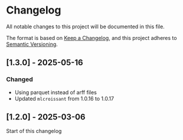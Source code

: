 # Changelog

All notable changes to this project will be documented in this file.

The format is based on [Keep a Changelog](https://keepachangelog.com/en/1.1.0/),
and this project adheres to [Semantic Versioning](https://semver.org/spec/v2.0.0.html).

## [1.3.0] - 2025-05-16
### Changed
- Using parquet instead of arff files
- Updated `mlcroissant` from 1.0.16 to 1.0.17

## [1.2.0] - 2025-03-06
Start of this changelog
